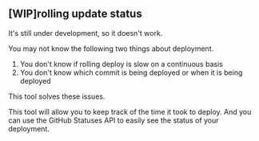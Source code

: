 ## [WIP]rolling update status

It's still under development, so it doesn't work.

You may not know the following two things about deployment.

1. You don't know if rolling deploy is slow on a continuous basis
2. You don't know which commit is being deployed or when it is being deployed

This tool solves these issues.

This tool will allow you to keep track of the time it took to deploy.
And you can use the GitHub Statuses API to easily see the status of your deployment.

